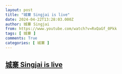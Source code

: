 ```yaml
---
layout: post
title: "城寨 Singjai is live"
date: 2024-04-22T13:28:03.000Z
author: 城寨 Singjai
from: https://www.youtube.com/watch?v=RxQaGf_0Pkk
tags: [ 城寨 ]
comments: True
categories: [ 城寨 ]
---
```

<!--1713792483000-->
[城寨 Singjai is live](https://www.youtube.com/watch?v=RxQaGf_0Pkk)
------

<div>

</div>
